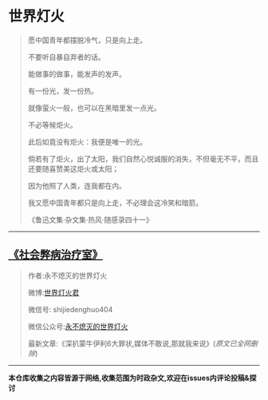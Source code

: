 
# 世界灯火

> 愿中国青年都摆脱冷气，只是向上走。
>
> 不要听自暴自弃者的话。
>
> 能做事的做事，能发声的发声。
>
> 有一份光，发一份热。
>
> 就像萤火一般，也可以在黑暗里发一点光。
> 
> 不必等候炬火。
>
> 此后如竟没有炬火：我便是唯一的光。
> 
> 倘若有了炬火，出了太阳，我们自然心悦诚服的消失，不但毫无不平，而且还要随喜赞美这炬火或太阳；
> 
> 因为他照了人类，连我都在内。
> 
> 我又愿中国青年都只是向上走，不必理会这冷笑和暗箭。
>
>《鲁迅文集·杂文集·热风·随感录四十一》

***

## [《社会弊病治疗室》](./shijiedenghuo.md)
> 作者:永不熄灭的世界灯火
> 
> 微博:[世界灯火君](https://weibo.com/shijiedenghuo)
> 
> 微信号: shijiedenghuo404
> 
> 微信公众号:[永不熄灭的世界灯火](https://mp.weixin.qq.com/mp/homepage?__biz=MzU4Nzc2OTk4MQ==&hid=1)
>
>最新文章:《深扒蒙牛伊利6大罪状,媒体不敢说,那就我来说》(*原文已全网删除*)

***
**本仓库收集之内容皆源于网络,收集范围为时政杂文,欢迎在issues内评论投稿&探讨**
